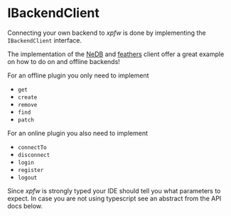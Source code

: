 # IBackendClient

Connecting your own backend to *xpfw* is done by implementing the `IBackendClient` interface.

The implementation of the [NeDB](https://github.com/xpfw/xpfw/blob/v1rewrite/packages/data-nedb/src/nedb.ts) and [feathers](https://github.com/xpfw/xpfw/blob/v1rewrite/packages/data-feathers/src/feathers.ts) client offer a great example on how to do on and offline backends!

For an offline plugin you only need to implement
- `get`
- `create`
- `remove`
- `find`
- `patch`

For an online plugin you also need to implement
- `connectTo`
- `disconnect`
- `login`
- `register`
- `logout`

Since *xpfw* is strongly typed your IDE should tell you what parameters to expect. In case you are not using typescript see an abstract from the API docs below.
